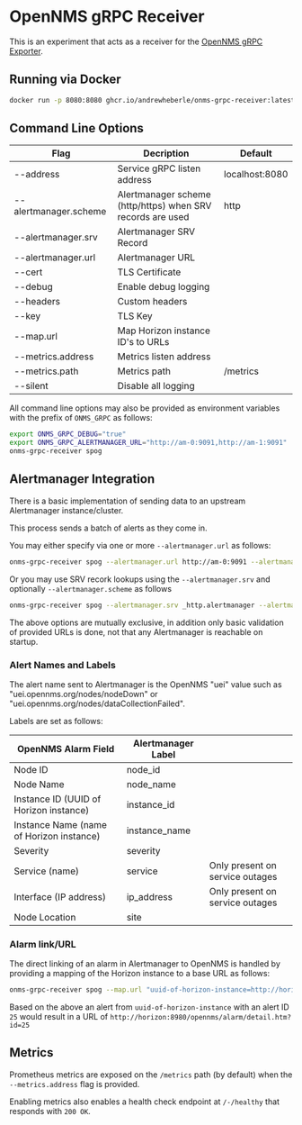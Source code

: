 # OpenNMS gRPC Receiver

This is an experiment that acts as a receiver for the [OpenNMS gRPC Exporter](https://docs.opennms.com/horizon/33/operation/deep-dive/grpc-exporter/grpc-exporter.html).

## Running via Docker

```sh
docker run -p 8080:8080 ghcr.io/andrewheberle/onms-grpc-receiver:latest --alertmanager.url http://am:9092
```

## Command Line Options

| Flag                  | Decription                                                 | Default        |
|-----------------------|------------------------------------------------------------|----------------|
| --address             | Service gRPC listen address                                | localhost:8080 |
| --alertmanager.scheme | Alertmanager scheme (http/https) when SRV records are used | http           |
| --alertmanager.srv    | Alertmanager SRV Record                                    |                |
| --alertmanager.url    | Alertmanager URL                                           |                |
| --cert                | TLS Certificate                                            |                |
| --debug               | Enable debug logging                                       |                |
| --headers             | Custom headers                                             |                |
| --key                 | TLS Key                                                    |                |
| --map.url             | Map Horizon instance ID's to URLs                          |                |
| --metrics.address     | Metrics listen address                                     |                |
| --metrics.path        | Metrics path                                               | /metrics       |
| --silent              | Disable all logging                                        |                |

All command line options may also be provided as environment variables with the prefix of `ONMS_GRPC` as follows:

```sh
export ONMS_GRPC_DEBUG="true"
export ONMS_GRPC_ALERTMANAGER_URL="http://am-0:9091,http://am-1:9091"
onms-grpc-receiver spog
```

## Alertmanager Integration

There is a basic implementation of sending data to an upstream Alertmanager instance/cluster.

This process sends a batch of alerts as they come in.

You may either specify via one or more `--alertmanager.url` as follows:

```sh
onms-grpc-receiver spog --alertmanager.url http://am-0:9091 --alertmanager.url http://am-1:9091 
```

Or you may use SRV recork lookups using the `--alertmanager.srv` and optionally `--alertmanager.scheme` as follows

```sh
onms-grpc-receiver spog --alertmanager.srv _http.alertmanager --alertmanager.scheme http
```

The above options are mutually exclusive, in addition only basic validation of provided URLs is done, not that any Alertmanager is reachable on startup.

### Alert Names and Labels

The alert name sent to Alertmanager is the OpenNMS "uei" value such as "uei.opennms.org/nodes/nodeDown" or "uei.opennms.org/nodes/dataCollectionFailed".

Labels are set as follows:

| OpenNMS Alarm Field                      | Alertmanager Label |                                 |
|------------------------------------------|--------------------|---------------------------------|
| Node ID                                  | node_id            |                                 |
| Node Name                                | node_name          |                                 |
| Instance ID (UUID of Horizon instance)   | instance_id        |                                 |
| Instance Name (name of Horizon instance) | instance_name      |                                 |
| Severity                                 | severity           |                                 |
| Service (name)                           | service            | Only present on service outages |
| Interface (IP address)                   | ip_address         | Only present on service outages |
| Node Location                            | site               |                                 |

### Alarm link/URL

The direct linking of an alarm in Alertmanager to OpenNMS is handled by providing a mapping of the Horizon instance to a base URL as follows:

```sh
onms-grpc-receiver spog --map.url "uuid-of-horizon-instance=http://horizon:8980/opennms/"
```

Based on the above an alert from `uuid-of-horizon-instance` with an alert ID `25` would result in a URL of `http://horizon:8980/opennms/alarm/detail.htm?id=25`

## Metrics

Prometheus metrics are exposed on the `/metrics` path (by default) when the `--metrics.address` flag is provided.

Enabling metrics also enables a health check endpoint at `/-/healthy` that responds with `200 OK`.
